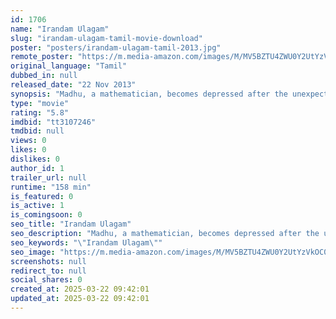 ```yaml
---
id: 1706
name: "Irandam Ulagam"
slug: "irandam-ulagam-tamil-movie-download"
poster: "posters/irandam-ulagam-tamil-2013.jpg"
remote_poster: "https://m.media-amazon.com/images/M/MV5BZTU4ZWU0Y2UtYzVkOC00Yjk2LTllMmQtYzBmNWFmNTI3ZTMxXkEyXkFqcGdeQXVyMTEzNzg0Mjkx._V1_SX300.jpg"
original_language: "Tamil"
dubbed_in: null
released_date: "22 Nov 2013"
synopsis: "Madhu, a mathematician, becomes depressed after the unexpected deaths of his girlfriend and father. However, when he tries to commit suicide, his look-alike takes him to an unnamed exoplanet."
type: "movie"
rating: "5.8"
imdbid: "tt3107246"
tmdbid: null
views: 0
likes: 0
dislikes: 0
author_id: 1
trailer_url: null
runtime: "158 min"
is_featured: 0
is_active: 1
is_comingsoon: 0
seo_title: "Irandam Ulagam"
seo_description: "Madhu, a mathematician, becomes depressed after the unexpected deaths of his girlfriend and father. However, when he tries to commit suicide, his look-alike takes him to an unnamed exoplanet."
seo_keywords: "\"Irandam Ulagam\""
seo_image: "https://m.media-amazon.com/images/M/MV5BZTU4ZWU0Y2UtYzVkOC00Yjk2LTllMmQtYzBmNWFmNTI3ZTMxXkEyXkFqcGdeQXVyMTEzNzg0Mjkx._V1_SX300.jpg"
screenshots: null
redirect_to: null
social_shares: 0
created_at: 2025-03-22 09:42:01
updated_at: 2025-03-22 09:42:01
---
```


